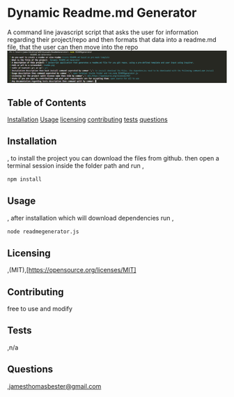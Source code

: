 # Dynamic Readme.md Generator
A command line javascript script that asks the user for information regarding their project/repo and then formats that data into a readme.md file, that the user can then move into the repo
![App Screenshot](readme.png)

## Table of Contents
[Installation](#Installation)
[Usage](#Usage)
[licensing](#licensing)
[contributing](#contributing)
[tests](#tests)
[questions](#questions)
## Installation
, to install the project you can download the files from github. then open a terminal session inside the folder path and run
,
```bash  
npm install
``` 
## Usage
,
after installation which will download dependencies run
,
```bash  
node readmegenerator.js
``` 
## Licensing
,(MIT),[https://opensource.org/licenses/MIT]

## Contributing
free to use and modify
## Tests
,n/a

## Questions
,jamesthomasbester@gmail.com